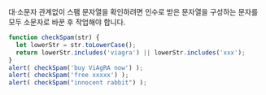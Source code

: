 대·소문자 관계없이 스팸 문자열을 확인하려면 인수로 받은 문자열을 구성하는 문자를 모두 소문자로 바꾼 후 작업해야 합니다.

```js run demo
function checkSpam(str) {
  let lowerStr = str.toLowerCase();
  return lowerStr.includes('viagra') || lowerStr.includes('xxx');
}
alert( checkSpam('buy ViAgRA now') );
alert( checkSpam('free xxxxx') );
alert( checkSpam("innocent rabbit") );
```
